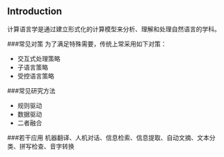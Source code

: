 Introduction
------------

计算语言学是通过建立形式化的计算模型来分析、理解和处理自然语言的学科。

###常见对策
为了满足特殊需要，传统上常采用如下对策：  

- 交互式处理策略
- 子语言策略
- 受控语言策略

###常见研究方法
* 规则驱动
* 数据驱动
* 二者融合

###若干应用
机器翻译、人机对话、信息检索、信息提取、自动文摘、文本分类、拼写检查、音字转换

